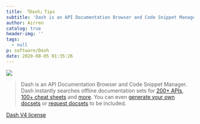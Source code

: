 ```yaml
---
title: 「Dash」Tips
subtitle: 'Dash is an API Documentation Browser and Code Snippet Manager'
author: Airren
catalog: true
header-img: ''
tags:
  - null
p: software/Dash
date: 2020-08-05 01:35:26
---
```






![](https://kapeli.com/img/dash-256.png)

> Dash is an API Documentation Browser and Code Snippet Manager. Dash instantly searches offline documentation sets for [200+ APIs](https://www.kapeli.com/dash#docsets), [100+ cheat sheets](https://www.kapeli.com/cheatsheets) and [more](https://www.kapeli.com/dash#thirdparty). You can even [generate your own docsets](https://www.kapeli.com/docsets) or [request docsets](https://www.kapeli.com/contact) to be included.


[Dash V4 license](./Dash/license.dash-license)